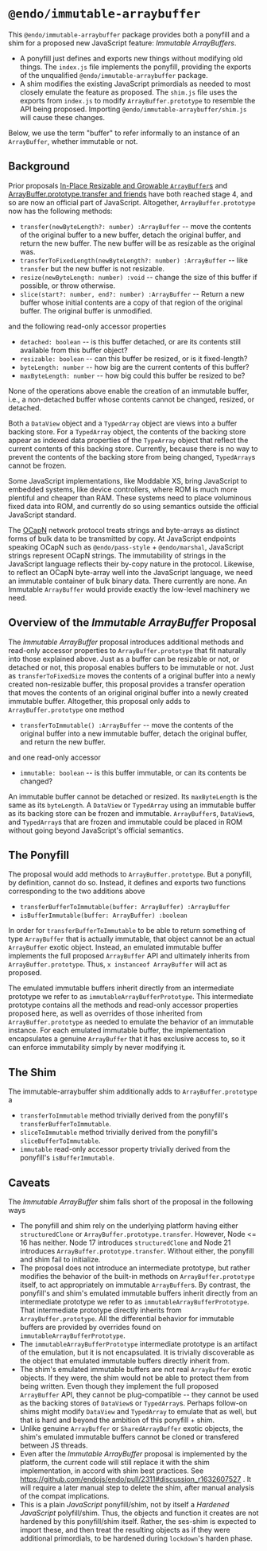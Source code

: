 # `@endo/immutable-arraybuffer`

This `@endo/immutable-arraybuffer` package provides both a ponyfill and a shim for a proposed new JavaScript feature: *Immutable ArrayBuffers*.
- A ponyfill just defines and exports new things without modifying old things. The `index.js` file implements the ponyfill, providing the exports of the unqualified `@endo/immutable-arraybuffer` package.
- A shim modifies the existing JavaScript primordials as needed to most closely emulate the feature as proposed. The `shim.js` file uses the exports from `index.js` to modify `ArrayBuffer.prototype` to resemble the API being proposed. Importing `@endo/immutable-arraybuffer/shim.js` will cause these changes.

Below, we use the term "buffer" to refer informally to an instance of an `ArrayBuffer`, whether immutable or not.

## Background

Prior proposals [In-Place Resizable and Growable `ArrayBuffer`s](https://github.com/tc39/proposal-resizablearraybuffer) and [ArrayBuffer.prototype.transfer and friends](https://github.com/tc39/proposal-arraybuffer-transfer) have both reached stage 4, and so are now an official part of JavaScript. Altogether, `ArrayBuffer.prototype` now has the following methods:
- `transfer(newByteLength?: number) :ArrayBuffer` -- move the contents of the original buffer to a new buffer, detach the original buffer, and return the new buffer. The new buffer will be as resizable as the original was.
- `transferToFixedLength(newByteLength?: number) :ArrayBuffer` -- like `transfer` but the new buffer is not resizable.
- `resize(newByteLength: number) :void` -- change the size of this buffer if possible, or throw otherwise.
- `slice(start?: number, end?: number) :ArrayBuffer` -- Return a new buffer whose initial contents are a copy of that region of the original buffer. The original buffer is unmodified.

and the following read-only accessor properties
- `detached: boolean` -- is this buffer detached, or are its contents still available from this buffer object?
- `resizable: boolean` -- can this buffer be resized, or is it fixed-length?
- `byteLength: number` -- how big are the current contents of this buffer?
- `maxByteLength: number` -- how big could this buffer be resized to be?

None of the operations above enable the creation of an immutable buffer, i.e., a non-detached buffer whose contents cannot be changed, resized, or detached.

Both a `DataView` object and a `TypedArray` object are views into a buffer backing store. For a `TypedArray` object, the contents of the backing store appear as indexed data properties of the `TypeArray` object that reflect the current contents of this backing store. Currently, because there is no way to prevent the contents of the backing store from being changed, `TypedArray`s cannot be frozen.

Some JavaScript implementations, like Moddable XS, bring JavaScript to embedded systems, like device controllers, where ROM is much more plentiful and cheaper than RAM. These systems need to place voluminous fixed data into ROM, and currently do so using semantics outside the official JavaScript standard.

The [OCapN](https://ocapn.org/) network protocol treats strings and byte-arrays as distinct forms of bulk data to be transmitted by copy. At JavaScript endpoints speaking OCapN such as `@endo/pass-style` + `@endo/marshal`, JavaScript strings represent OCapN strings. The immutability of strings in the JavaScript language reflects their by-copy nature in the protocol. Likewise, to reflect an OCapN byte-array well into the JavaScript language, we need an immutable container of bulk binary data. There currently are none. An Immutable `ArrayBuffer` would provide exactly the low-level machinery we need.

## Overview of the *Immutable ArrayBuffer* Proposal

The *Immutable ArrayBuffer* proposal introduces additional methods and read-only accessor properties to `ArrayBuffer.prototype` that fit naturally into those explained above. Just as a buffer can be resizable or not, or detached or not, this proposal enables buffers to be immutable or not. Just as `transferToFixedSize` moves the contents of a original buffer into a newly created non-resizable buffer, this proposal provides a transfer operation that moves the contents of an original original buffer into a newly created immutable buffer. Altogether, this proposal only adds to `ArrayBuffer.prototype` one method
- `transferToImmutable() :ArrayBuffer` -- move the contents of the original buffer into a new immutable buffer, detach the original buffer, and return the new buffer.

and one read-only accessor
- `immutable: boolean` -- is this buffer immutable, or can its contents be changed?

An immutable buffer cannot be detached or resized. Its `maxByteLength` is the same as its `byteLength`. A `DataView` or `TypedArray` using an immutable buffer as its backing store can be frozen and immutable. `ArrayBuffer`s, `DataView`s, and `TypedArray`s that are frozen and immutable could be placed in ROM without going beyond JavaScript's official semantics.

## The Ponyfill

The proposal would add methods to `ArrayBuffer.prototype`. But a ponyfill, by definition, cannot do so. Instead, it defines and exports two functions corresponding to the two additions above
- `transferBufferToImmutable(buffer: ArrayBuffer) :ArrayBuffer`
- `isBufferImmutable(buffer: ArrayBuffer) :boolean`

In order for `transferBufferToImmutable` to be able to return something of type `ArrayBuffer` that is actually immutable, that object cannot be an actual `ArrayBuffer` exotic object. Instead, an emulated immutable buffer implements the full proposed `ArrayBuffer` API and ultimately inherits from `ArrayBuffer.prototype`. Thus, `x instanceof ArrayBuffer` will act as proposed.

The emulated immutable buffers inherit directly from an intermediate prototype we refer to as `immutableArrayBufferPrototype`. This intermediate prototype contains all the methods and read-only accessor properties proposed here, as well as overrides of those inherited from `ArrayBuffer.prototype` as needed to emulate the behavior of an immutable instance. For each emulated immutable buffer, the implementation encapsulates a genuine `ArrayBuffer` that it has exclusive access to, so it can enforce immutability simply by never modifying it.

## The Shim

The immutable-arraybuffer shim additionally adds to `ArrayBuffer.prototype` a
- `transferToImmutable` method trivially derived from the ponyfill's `transferBufferToImmutable`.
- `sliceToImmutable` method trivially derived from the ponyfill's `sliceBufferToImmutable`.
- `immutable` read-only accessor property trivially derived from the ponyfill's `isBufferImmutable`.

## Caveats

The *Immutable ArrayBuffer* shim falls short of the proposal in the following ways
- The ponyfill and shim rely on the underlying platform having either `structuredClone` or `ArrayBuffer.prototype.transfer`. However, Node <= 16 has neither. Node 17 introduces `structuredClone` and Node 21 introduces `ArrayBuffer.prototype.transfer`. Without either, the ponyfill and shim fail to initialize.
- The proposal does not introduce an intermediate prototype, but rather modifies the behavior of the built-in methods on `ArrayBuffer.prototype` itself, to act appropriately on immutable `ArrayBuffer`s. By contrast, the ponyfill's and shim's emulated immutable buffers inherit directly from an intermediate prototype we refer to as `immutableArrayBufferPrototype`. That intermediate prototype directly inherits from `ArrayBuffer.prototype`. All the differential behavior for immutable buffers are provided by overrides found on `immutableArrayBufferPrototype`.
- The `immutableArrayBufferPrototype` intermediate prototype is an artifact of the emulation, but it is not encapsulated. It is trivially discoverable as the object that emulated immutable buffers directly inherit from.
- The shim's emulated immutable buffers are not real `ArrayBuffer` exotic objects. If they were, the shim would not be able to protect them from being written. Even though they implement the full proposed `ArrayBuffer` API, they cannot be plug-compatible -- they cannot be used as the backing stores of `DataView`s or `TypedArray`s. Perhaps follow-on shims might modify `DataView` and `TypedArray` to emulate that as well, but that is hard and beyond the ambition of this ponyfill + shim.
- Unlike genuine `ArrayBuffer` or `SharedArrayBuffer` exotic objects, the shim's emulated immutable buffers cannot be cloned or transfered between JS threads.
- Even after the *Immutable ArrayBuffer* proposal is implemented by the platform, the current code will still replace it with the shim implementation, in accord with shim best practices. See https://github.com/endojs/endo/pull/2311#discussion_r1632607527 . It will require a later manual step to delete the shim, after manual analysis of the compat implications.
- This is a plain *JavaScript* ponyfill/shim, not by itself a *Hardened JavaScript* polyfill/shim. Thus, the objects and function it creates are not hardened by this ponyfill/shim itself. Rather, the ses-shim is expected to import these, and then treat the resulting objects as if they were additional primordials, to be hardened during `lockdown`'s harden phase.
